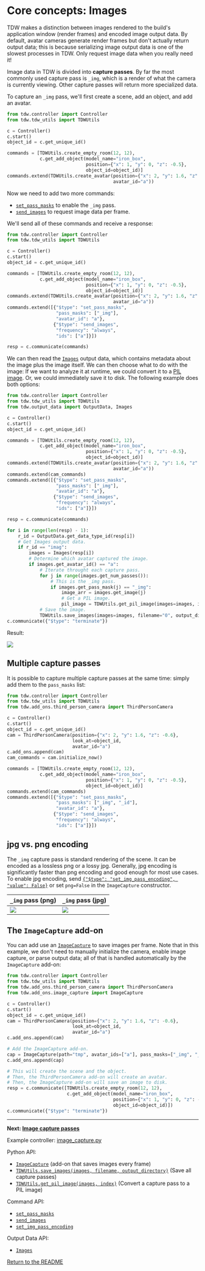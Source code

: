 # Core concepts: Images

TDW makes a distinction between images rendered to the build's application window (render frames) and encoded image output data. By default, avatar cameras generate render frames but don't actually return output data; this is because serializing image output data is one of the slowest processes in TDW. Only request image data when you really need it!

Image data in TDW is divided into **capture passes**. By far the most commonly used capture pass is `_img`, which is a render of what the camera is currently viewing. Other capture passes will return more specialized data.

To capture an `_img` pass, we'll first create a scene, add an object, and add an avatar. 

```python
from tdw.controller import Controller
from tdw.tdw_utils import TDWUtils

c = Controller()
c.start()
object_id = c.get_unique_id()

commands = [TDWUtils.create_empty_room(12, 12),
            c.get_add_object(model_name="iron_box",
                             position={"x": 1, "y": 0, "z": -0.5},
                             object_id=object_id)]
commands.extend(TDWUtils.create_avatar(position={"x": 2, "y": 1.6, "z": -0.6},
                                       avatar_id="a"))
```

Now we need to add two more commands:

- [`set_pass_masks`](../../api/command_api.md#set_pass_masks) to enable the `_img` pass.
- [`send_images`](../../api/command_api.md#send_images) to request image data per frame.

We'll send all of these commands and receive a response:

```python
from tdw.controller import Controller
from tdw.tdw_utils import TDWUtils

c = Controller()
c.start()
object_id = c.get_unique_id()

commands = [TDWUtils.create_empty_room(12, 12),
            c.get_add_object(model_name="iron_box",
                             position={"x": 1, "y": 0, "z": -0.5},
                             object_id=object_id)]
commands.extend(TDWUtils.create_avatar(position={"x": 2, "y": 1.6, "z": -0.6},
                                       avatar_id="a"))
commands.extend([{"$type": "set_pass_masks",
                  "pass_masks": ["_img"],
                  "avatar_id": "a"},
                 {"$type": "send_images",
                  "frequency": "always",
                  "ids": ["a"]}])

resp = c.communicate(commands)
```

We can then read the [`Images`](../../api/output_data.md#Images) output data, which contains metadata about the image plus the image itself. We can then choose what to do with the image: If we want to analyze it at runtime, we could convert it to a [PIL image](https://pillow.readthedocs.io/en/stable/reference/Image.html). Or, we could immediately save it to disk. The following example does both options:

```python
from tdw.controller import Controller
from tdw.tdw_utils import TDWUtils
from tdw.output_data import OutputData, Images

c = Controller()
c.start()
object_id = c.get_unique_id()

commands = [TDWUtils.create_empty_room(12, 12),
            c.get_add_object(model_name="iron_box",
                             position={"x": 1, "y": 0, "z": -0.5},
                             object_id=object_id)]
commands.extend(TDWUtils.create_avatar(position={"x": 2, "y": 1.6, "z": -0.6},
                                       avatar_id="a"))
commands.extend(cam_commands)
commands.extend([{"$type": "set_pass_masks",
                  "pass_masks": ["_img"],
                  "avatar_id": "a"},
                 {"$type": "send_images",
                  "frequency": "always",
                  "ids": ["a"]}])

resp = c.communicate(commands)

for i in range(len(resp) - 1):
    r_id = OutputData.get_data_type_id(resp[i])
    # Get Images output data.
    if r_id == "imag":
        images = Images(resp[i])
        # Determine which avatar captured the image.
        if images.get_avatar_id() == "a":
            # Iterate throught each capture pass.
            for j in range(images.get_num_passes()):
                # This is the _img pass.
                if images.get_pass_mask(j) == "_img":
                    image_arr = images.get_image(j)
                    # Get a PIL image.
                    pil_image = TDWUtils.get_pil_image(images=images, index=j)
            # Save the image.
            TDWUtils.save_images(images=images, filename="0", output_directory="tmp")
c.communicate({"$type": "terminate"})
```

Result:

![](images/img_pass_box.png)

## Multiple capture passes

It is possible to capture multiple capture passes at the same time: simply add them to the `pass_masks` list:

```python
from tdw.controller import Controller
from tdw.tdw_utils import TDWUtils
from tdw.add_ons.third_person_camera import ThirdPersonCamera

c = Controller()
c.start()
object_id = c.get_unique_id()
cam = ThirdPersonCamera(position={"x": 2, "y": 1.6, "z": -0.6},
                        look_at=object_id,
                        avatar_id="a")
c.add_ons.append(cam)
cam_commands = cam.initialize_now()

commands = [TDWUtils.create_empty_room(12, 12),
            c.get_add_object(model_name="iron_box",
                             position={"x": 1, "y": 0, "z": -0.5},
                             object_id=object_id)]
commands.extend(cam_commands)
commands.extend([{"$type": "set_pass_masks",
                  "pass_masks": ["_img", "_id"],
                  "avatar_id": "a"},
                 {"$type": "send_images",
                  "frequency": "always",
                  "ids": ["a"]}])
```

## jpg vs. png encoding

The `_img` capture pass is standard rendering of the scene. It can be encoded as a lossless png or a lossy jpg. Generally, jpg encoding is significantly faster than png encoding and good enough for most use cases. To enable jpg encoding, send [`{"$type": "set_img_pass_encoding", "value": False}`](../../api/command_api.md#set_img_pass_encoding) or set `png=False` in the `ImageCapture` constructor.

| `_img` pass (png)        | `_img` pass (jpg)        |
| ------------------------ | ------------------------ |
| ![](images/img_0000.png) | ![](images/img_0000.jpg) |

## The `ImageCapture` add-on

You can add use an [`ImageCapture`](../../python/add_ons/ImageCapture.md) to save images per frame. Note that in this example, we don't need to manually initialize the camera, enable image capture, or parse output data; all of that is handled automatically by the `ImageCapture` add-on:

```python
from tdw.controller import Controller
from tdw.tdw_utils import TDWUtils
from tdw.add_ons.third_person_camera import ThirdPersonCamera
from tdw.add_ons.image_capture import ImageCapture

c = Controller()
c.start()
object_id = c.get_unique_id()
cam = ThirdPersonCamera(position={"x": 2, "y": 1.6, "z": -0.6},
                        look_at=object_id,
                        avatar_id="a")
c.add_ons.append(cam)

# Add the ImageCapture add-on.
cap = ImageCapture(path="tmp", avatar_ids=["a"], pass_masks=["_img", "_id"])
c.add_ons.append(cap)

# This will create the scene and the object.
# Then, the ThirdPersonCamera add-on will create an avatar.
# Then, the ImageCapture add-on will save an image to disk.
resp = c.communicate([TDWUtils.create_empty_room(12, 12),
                      c.get_add_object(model_name="iron_box",
                                       position={"x": 1, "y": 0, "z": -0.5},
                                       object_id=object_id)])
c.communicate({"$type": "terminate"})
```

***

**Next: [Image capture passes](capture_passes.md)**

Example controller: [image_capture.py](https://github.com/threedworld-mit/tdw/blob/master/Python/example_controllers/core_concepts/image_capture.py)

Python API:

- [`ImageCapture`](../../python/add_ons/ImageCapture.md)  (add-on that saves images every frame)
- [`TDWUtils.save_images(images, filename, output_directory)`](../../python/tdw_utils.md)  (Save all capture passes)
- [`TDWUtils.get_pil_image(images, index)`](../../python/tdw_utils.md)  (Convert a capture pass to a PIL image)

Command API:

- [`set_pass_masks`](../../api/command_api.md#set_pass_masks)
- [`send_images`](../../api/command_api.md#send_images)
- [`set_img_pass_encoding`](../../api/command_api.md#set_img_pass_encoding)

Output Data API:

- [`Images`](../../api/output_data.md#Images) 

[Return to the README](../../README.md)
